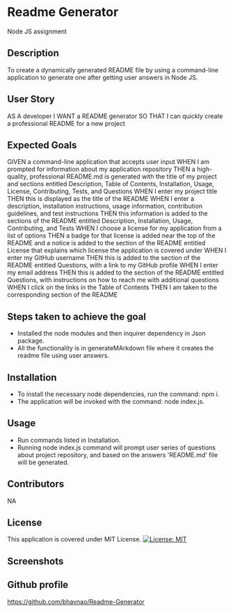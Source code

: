# Readme Generator
Node JS assignment
## Description
To create a dynamically generated README file by using a command-line application to generate one after getting user answers in Node JS.
## User Story
AS A developer
I WANT a README generator
SO THAT I can quickly create a professional README for a new project
## Expected Goals

GIVEN a command-line application that accepts user input
WHEN I am prompted for information about my application repository
THEN a high-quality, professional README.md is generated with the title of my project and sections entitled Description, Table of Contents, Installation, Usage, License, Contributing, Tests, and Questions
WHEN I enter my project title
THEN this is displayed as the title of the README
WHEN I enter a description, installation instructions, usage information, contribution guidelines, and test instructions
THEN this information is added to the sections of the README entitled Description, Installation, Usage, Contributing, and Tests
WHEN I choose a license for my application from a list of options
THEN a badge for that license is added near the top of the README and a notice is added to the section of the README entitled License that explains which license the application is covered under
WHEN I enter my GitHub username
THEN this is added to the section of the README entitled Questions, with a link to my GitHub profile
WHEN I enter my email address
THEN this is added to the section of the README entitled Questions, with instructions on how to reach me with additional questions
WHEN I click on the links in the Table of Contents
THEN I am taken to the corresponding section of the README
## Steps taken to achieve the goal

* Installed the node modules and then inquirer dependency in Json package.
* All the functionality is in generateMArkdown file where it creates the readme file using user answers.

## Installation
* To install the necessary node dependencies, run the command:  npm i.
* The application will be invoked with the command: node index.js.

## Usage
* Run commands listed in Installation.
* Running node index.js command will prompt user series of questions about project repository, and based on the answers 'README.md' file will be generated.


## Contributors
 NA

 ## License
  This application is covered under MIT License.
  [![License: MIT](https://img.shields.io/badge/License-MIT-blue.svg)](https://opensource.org/licenses/MIT)


## Screenshots


## Github profile
https://github.com/bhavnao/Readme-Generator







